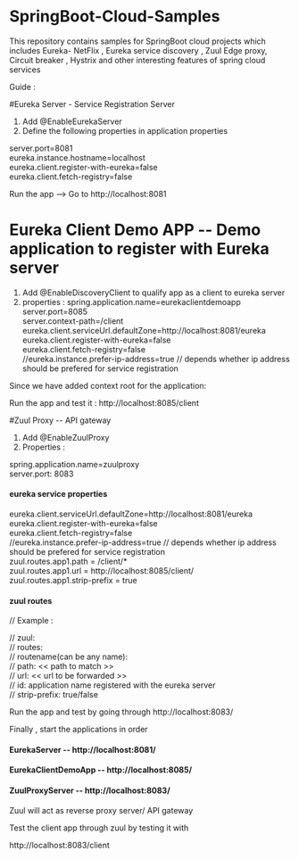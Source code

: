 # SpringBoot-Cloud-Samples
This repository contains samples for SpringBoot cloud projects which includes Eureka- NetFlix , Eureka service discovery , Zuul Edge proxy, Circuit breaker , Hystrix  and other interesting features of spring cloud services


Guide :

#Eureka Server - Service Registration Server 

1. Add @EnableEurekaServer 
2. Define the following properties in application properties 

server.port=8081  <br />
eureka.instance.hostname=localhost  <br />
eureka.client.register-with-eureka=false  <br />
eureka.client.fetch-registry=false  <br />

    

Run the app --> Go to http://localhost:8081 


# Eureka Client Demo APP -- Demo application to register with Eureka server 


1. Add @EnableDiscoveryClient to qualify app as a client to eureka server
2. properties : 
spring.application.name=eurekaclientdemoapp<br />
server.port=8085  <br />
server.context-path=/client   <br />
eureka.client.serviceUrl.defaultZone=http://localhost:8081/eureka <br/>
eureka.client.register-with-eureka=false  <br />
eureka.client.fetch-registry=false  <br />
//eureka.instance.prefer-ip-address=true // depends whether ip address should be prefered for service registration<br /> 
    

Since we have added context root for the application: 

Run the app and test it : http://localhost:8085/client 


#Zuul Proxy -- API gateway


1. Add @EnableZuulProxy 
2. Properties : 

spring.application.name=zuulproxy<br />
server.port: 8083<br />

#### eureka service properties 
eureka.client.serviceUrl.defaultZone=http://localhost:8081/eureka <br/>
eureka.client.register-with-eureka=false  <br />
eureka.client.fetch-registry=false  <br />
//eureka.instance.prefer-ip-address=true // depends whether ip address should be prefered for service registration<br /> 
zuul.routes.app1.path = /client/* <br/>
zuul.routes.app1.url = http://localhost:8085/client/ <br/>
zuul.routes.app1.strip-prefix = true
  
#### zuul routes 
// Example :<br />

// zuul:<br />
//  routes:<br />
//      routename(can be any name):<br />
//       path: << path to match >><br />
//        url: << url to be forwarded >><br />
//        id: application name registered with the eureka server<br />
//        strip-prefix: true/false <br />


      
 
 Run the app and test by going through http://localhost:8083/ 
 
 
 
 Finally , start the applications in order 
#### EurekaServer  -- http://localhost:8081/
#### EurekaClientDemoApp -- http://localhost:8085/
#### ZuulProxyServer -- http://localhost:8083/

Zuul will act as reverse proxy server/ API gateway 

Test the client app through zuul by testing it with

http://localhost:8083/client

